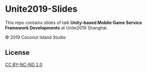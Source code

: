 # Unite2019-Slides

This repo contains slides of talk **Unity-based Mobile Game Service Framework Developments** at Unite2019 Shanghai.

© 2019 Coconut Island Studio

## License
[CC BY-NC-ND 2.0](https://creativecommons.org/licenses/by-nc-nd/2.0/)
